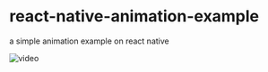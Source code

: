 # react-native-animation-example
a simple  animation example on react native


![video](https://im3.ezgif.com/tmp/ezgif-3-7feb1204b3f9.gif)
